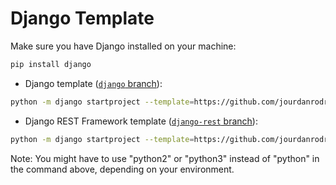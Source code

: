 # Django Template

Make sure you have Django installed on your machine: 

```bash
pip install django
```

- Django template ([`django` branch](https://github.com/jourdanrodrigues/django-template/tree/django)):

```bash
python -m django startproject --template=https://github.com/jourdanrodrigues/django-template/archive/django.zip --extension=po,yml,yaml,toml,md,py [your_project_name]
```

- Django REST Framework template ([`django-rest` branch](https://github.com/jourdanrodrigues/django-template/tree/django-rest)):

```bash
python -m django startproject --template=https://github.com/jourdanrodrigues/django-template/archive/django-rest.zip --extension=po,yml,yaml,toml,md,py [your_project_name]
```

Note: You might have to use "python2" or "python3" instead of "python" in the command above, depending on your
environment.
